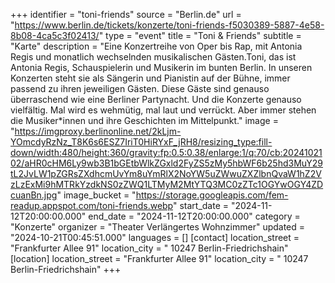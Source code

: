 +++
identifier = "toni-friends"
source = "Berlin.de"
url = "https://www.berlin.de/tickets/konzerte/toni-friends-f5030389-5887-4e58-8b08-4ca5c3f02413/"
type = "event"
title = "Toni & Friends"
subtitle = "Karte"
description = "Eine Konzertreihe von Oper bis Rap, mit Antonia Regis und monatlich wechselnden musikalischen Gästen.Toni, das ist Antonia Regis, Schauspielerin und Musikerin im bunten Berlin. In unseren Konzerten steht sie als Sängerin und Pianistin auf der Bühne, immer passend zu ihren jeweiligen Gästen. Diese Gäste sind genauso überraschend wie eine Berliner Partynacht. Und die Konzerte genauso vielfältig. Mal wird es wehmütig, mal laut und verrückt. Aber immer stehen die Musiker*innen und ihre Geschichten im Mittelpunkt."
image = "https://imgproxy.berlinonline.net/2kLjm-YOmcdyRzNz_T8K6s6ESZ7IriT0HiRYxF_jRH8/resizing_type:fill-down/width:480/height:360/gravity:fp:0.5:0.38/enlarge:1/q:70/cb:2024102102/aHR0cHM6Ly9wb3B1bGEtbWlkZGxld2FyZS5zMy5hbWF6b25hd3MuY29tL2JvLW1pZGRsZXdhcmUvYm8uYmRlX2NoYW5uZWwuZXZlbnQvaW1hZ2VzLzExMi9hMTRkYzdkNS0zZWQ1LTMyM2MtYTQ3MC0zZTc1OGYwOGY4ZDcuanBn.jpg"
image_bucket = "https://storage.googleapis.com/fem-readup.appspot.com/toni-friends.webp"
start_date = "2024-11-12T20:00:00.000"
end_date = "2024-11-12T20:00:00.000"
category = "Konzerte"
organizer = "Theater Verlängertes Wohnzimmer"
updated = "2024-10-21T00:45:51.000"
languages = []
[contact]
location_street = "Frankfurter Allee 91"
location_city = " 10247 Berlin-Friedrichshain"
[location]
location_street = "Frankfurter Allee 91"
location_city = " 10247 Berlin-Friedrichshain"
+++